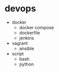 # devops
- docker
  - docker compose
  - dockerfile
  - jenkins
- vagrant
  - ansible
- script
  - bash
  - python
